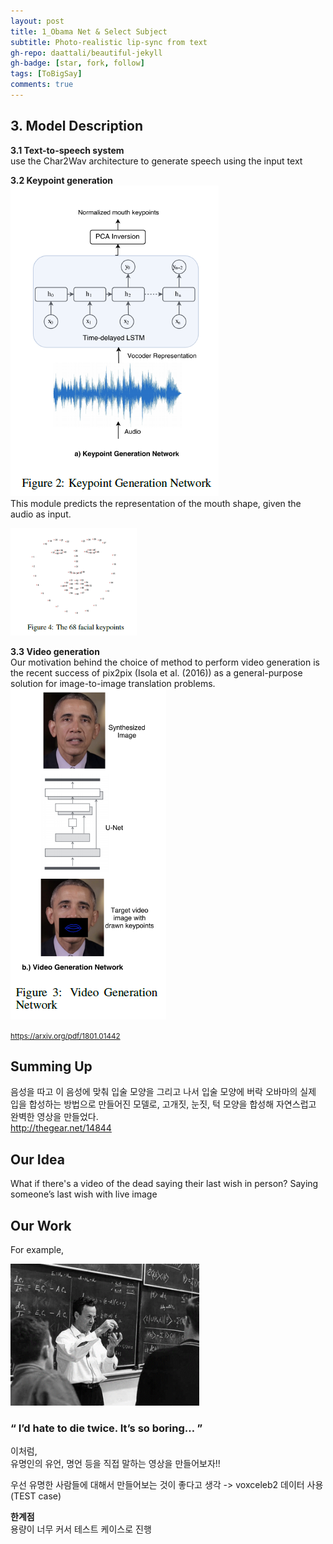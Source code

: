 ```yaml
---
layout: post
title: 1_Obama Net & Select Subject
subtitle: Photo-realistic lip-sync from text
gh-repo: daattali/beautiful-jekyll
gh-badge: [star, fork, follow]
tags: [ToBigSay]
comments: true
---
```


## 3. Model Description

**3.1 Text-to-speech system**    
use the Char2Wav architecture to generate speech using the input text


**3.2 Keypoint generation**    
![obamanet_1](/img/obamanet_1.png)    
This module predicts the representation of the mouth shape, given the audio as input.    

<img src="/img/obamanet_3.png" width="40%"></img>


**3.3 Video generation**    
Our motivation behind the choice of method to perform video generation is the recent success of pix2pix (Isola et al. (2016)) as a general-purpose solution for image-to-image translation problems.    
![obamanet_2](/img/obamanet_2.png)



<small> https://arxiv.org/pdf/1801.01442 </small>


## Summing Up 
음성을 따고 이 음성에 맞춰 입술 모양을 그리고 나서 입술 모양에 버락 오바마의 실제 입을 합성하는 방법으로 만들어진 모델로, 고개짓, 눈짓, 턱 모양을 합성해 자연스럽고 완벽한 영상을 만들었다.       
http://thegear.net/14844


## Our Idea
What if there's a video of the dead saying their last wish in person?
Saying someone’s last wish with live image


## Our Work
For example,      

<img src="/img/feynman.png" width="60%"></img> 

### <q> I’d hate to die twice. It’s so boring… </q>


이처럼,    
유명인의 유언, 명언 등을 직접 말하는 영상을 만들어보자!!


우선 유명한 사람들에 대해서 만들어보는 것이 좋다고 생각 -> voxceleb2 데이터 사용(TEST case)

**한계점**    
용량이 너무 커서 테스트 케이스로 진행




